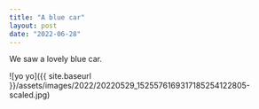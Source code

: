 ```yaml
---
title: "A blue car"
layout: post
date: "2022-06-28"
---
```


We saw a lovely blue car.

![yo yo]({{ site.baseurl }}/assets/images/2022/20220529_1525576169317185254122805-scaled.jpg)
